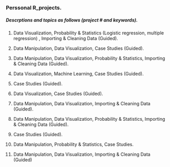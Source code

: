 ### Perssonal R_projects.
##### Descrptions and topics as follows (project # and keywords).

1. Data Visualization, Probability & Statistics (Logistic regression, multiple regression) , Importing & Cleaning Data (Guided).

2. Data Manipulation, Data Visualization, Case Studies (Guided).

3. Data Manipulation, Data Visualization, Probability & Statistics, Importing & Cleaning Data (Guided).

4. Data Visualization, Machine Learning, Case Studies (Guided).

5. Case Studies (Guided).

6. Data Visualization, Case Studies (Guided).

7. Data Manipulation, Data Visualization, Importing & Cleaning Data (Guided).

8. Data Manipulation, Data Visualization, Probability & Statistics, Importing & Cleaning Data (Guided).

9. Case Studies (Guided).

10. Data Manipulation, Probability & Statistics, Case Studies.

11. Data Manipulation, Data Visualization, Importing & Cleaning Data (Guided)
